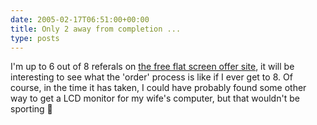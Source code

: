 ```yaml
---
date: 2005-02-17T06:51:00+00:00
title: Only 2 away from completion ...
type: posts
---
```

I'm up to 6 out of 8 referals on [the free flat screen offer site](http://www.FreeFlatScreens.com/?r=13882371), it will be interesting to see what the 'order' process is like if I ever get to 8. Of course, in the time it has taken, I could have probably found some other way to get a LCD monitor for my wife's computer, but that wouldn't be sporting 🙂
